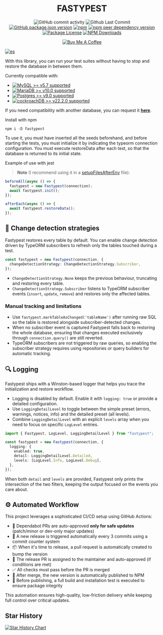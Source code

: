 <h1 align="center">FASTYPEST</h1>
<p align="center">
  <img alt="GitHub commit activity" src="https://img.shields.io/github/commit-activity/m/juanjoGonDev/fastypest"/>
  <img alt="Github Last Commit" src="https://img.shields.io/github/last-commit/juanjoGonDev/fastypest"/>
  <a href="https://www.npmjs.com/fastypest" target="_blank"><img alt="GitHub package.json version" src="https://img.shields.io/github/package-json/v/juanjoGonDev/fastypest?logo=github&logoColor=fff&label=GitHub+package"></a>
  <a href="https://www.npmjs.com/fastypest" target="_blank"><img alt="npm" src="https://img.shields.io/npm/v/fastypest?logo=npm&logoColor=fff&label=NPM+package"></a>
  <a href="https://www.npmjs.com/fastypest" target="_blank"><img alt="npm peer dependency version" src="https://img.shields.io/github/package-json/dependency-version/juanjoGonDev/fastypest/peer/typeorm"></a>
  <!-- <a href="https://www.npmjs.com/fastypest" target="_blank"><img alt="Node version" src="https://img.shields.io/node/v/fastypest"></a> -->
  <a href="https://www.npmjs.com/fastypest" target="_blank"><img src="https://img.shields.io/github/license/juanjoGonDev/fastypest" alt="Package License" /></a>
  <a href="https://www.npmjs.com/fastypest" target="_blank"><img src="https://img.shields.io/npm/dm/fastypest" alt="NPM Downloads" /></a>
</p>
<p align=center>
<a href="https://buymeacoffee.com/juanjogondev" target="_blank"><img src="https://www.buymeacoffee.com/assets/img/custom_images/orange_img.png" alt="Buy Me A Coffee"></a>
</p>

[![es](https://img.shields.io/badge/lang-es-yellow.svg)](./README.es.md)

With this library, you can run your test suites without having to stop and restore the database in between them.

Currently compatible with:

- <a href="https://www.npmjs.com/fastypest"><img alt="MySQL >= v5.7 supported" src="https://img.shields.io/badge/MySQL-%3E%3D5.7-informational"></a>
- <a href="https://www.npmjs.com/fastypest"><img alt="MariaDB >= v10.0 supported" src="https://img.shields.io/badge/MariaDB-%3E%3D10.0-yellowgreen"></a>
- <a href="https://www.npmjs.com/fastypest"><img alt="Postgres >= v9.0 supported" src="https://img.shields.io/badge/Postgres-%3E%3D9.0-green"></a>
- <a href="https://www.npmjs.com/fastypest"><img alt="cockroachDB >= v22.2.0 supported" src="https://img.shields.io/badge/CockroachDB-%3E%3D22.2.0-blue"></a>

If you need compatibility with another database, you can request it <b><a href="https://github.com/juanjoGonDev/fastypest/issues/new?assignees=juanjoGonDev&labels=enhancement&projects=&template=feature.yml&title=%5BFeature+Request%5D%3A+">here</a></b>.

Install with npm

```
npm i -D fastypest
```

To use it, you must have inserted all the seeds beforehand, and before starting the tests, you must initialize it by indicating the typeorm connection configuration. You must execute restoreData after each test, so that the database is returned to its initial state.

Example of use with jest

> **Note**
> (I recommend using it in a [setupFilesAfterEnv](https://jestjs.io/es-ES/docs/configuration#setupfilesafterenv-array) file):

```typescript
beforeAll(async () => {
  fastypest = new Fastypest(connection);
  await fastypest.init();
});

afterEach(async () => {
  await fastypest.restoreData();
});
```

## 🔄 Change detection strategies

Fastypest restores every table by default. You can enable change detection driven by TypeORM subscribers to refresh only the tables touched during a test.

```typescript
const fastypest = new Fastypest(connection, {
  changeDetectionStrategy: ChangeDetectionStrategy.Subscriber,
});
```

- `ChangeDetectionStrategy.None` keeps the previous behaviour, truncating and restoring every table.
- `ChangeDetectionStrategy.Subscriber` listens to TypeORM subscriber events (`insert`, `update`, `remove`) and restores only the affected tables.

### Manual tracking and limitations

- Use `fastypest.markTableAsChanged('tableName')` after running raw SQL so the table is restored alongside subscriber-detected changes.
- When no subscriber event is captured Fastypest falls back to restoring the whole database, ensuring that changes executed exclusively through `connection.query()` are still reverted.
- TypeORM subscribers are not triggered by raw queries, so enabling the subscriber strategy requires using repositories or query builders for automatic tracking.

## 🔍 Logging

Fastypest ships with a Winston-based logger that helps you trace the initialization and restore workflow.

- Logging is disabled by default. Enable it with `logging: true` or provide a detailed configuration.
- Use `LoggingDetailLevel` to toggle between the simple preset (errors, warnings, notices, info) and the detailed preset (all levels).
- Combine `LoggingDetailLevel` with an explicit `levels` array when you need to focus on specific `LogLevel` entries.

```typescript
import { Fastypest, LogLevel, LoggingDetailLevel } from "fastypest";

const fastypest = new Fastypest(connection, {
  logging: {
    enabled: true,
    detail: LoggingDetailLevel.Detailed,
    levels: [LogLevel.Info, LogLevel.Debug],
  },
});
```

When both `detail` and `levels` are provided, Fastypest only prints the intersection of the two filters, keeping the output focused on the events you care about.

## ⚙️ Automated Workflow

This project leverages a sophisticated CI/CD setup using GitHub Actions:

- 🤖 Dependabot PRs are auto-approved **only for safe updates** (patch/minor or dev-only major updates)
- 🔁 A new release is triggered automatically every 3 commits using a commit counter system
- 📦 When it's time to release, a pull request is automatically created to bump the version
- 👤 The release PR is assigned to the maintainer and auto-approved (if conditions are met)
- ✅ All checks must pass before the PR is merged
- 🚀 After merge, the new version is automatically published to NPM
- 🧪 Before publishing, a full build and installation test is executed to ensure package integrity

This automation ensures high-quality, low-friction delivery while keeping full control over critical updates.

## Star History

[![Star History Chart](https://api.star-history.com/svg?repos=juanjoGonDev/fastypest&type=Date)](https://www.star-history.com/#juanjoGonDev/fastypest&Date)
